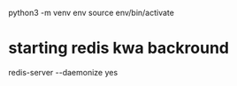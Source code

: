 python3 -m venv env
source env/bin/activate


# starting redis kwa backround
redis-server --daemonize yes


